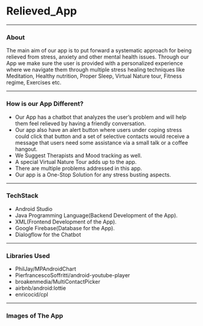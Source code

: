 # Relieved_App
___

### About
The main aim of our app is to put forward a systematic approach for being relieved from stress, anxiety and other mental health issues. Through our App we make sure the user is provided with a personalized experience where we navigate them through multiple stress healing techniques like Meditation, Healthy nutrition, Proper Sleep, Virtual Nature tour, Fitness regime, Exercises etc.
___
### How is our App Different?
- Our App has a chatbot that analyzes the user’s problem and will help them feel relieved by having a friendly conversation.
- Our app also have an alert button where users under coping stress could click that button and a set of selective contacts would receive a message that users need some assistance via a small talk or a coffee hangout.
- We Suggest Therapists and Mood tracking as well.
- A special Virtual Nature Tour adds up to the app.
- There are multiple problems addressed in this app.
-   Our app is a One-Stop Solution for any stress busting aspects.
___
### TechStack
- Android Studio
- Java Programming Language(Backend Development of the App).
- XML(Frontend Development of the App).
- Google Firebase(Database for the App).
- Dialogflow for the Chatbot
___
### Libraries Used

- PhilJay/MPAndroidChart
- PierfrancescoSoffritti/android-youtube-player
- broakenmedia/MultiContactPicker
- airbnb/android:lottie
- enricocid/cpl

___
### Images of The App

